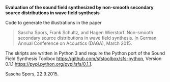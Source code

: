**Evaluation of the sound field synthesized by non-smooth secondary source distributions in wave 
field synthesis**


Code to generate the illustrations in the paper

> Sascha Spors, Frank Schultz, and Hagen Wierstorf. Non-smooth secondary source distributions in wave 
field synthesis. In German Annual Conference on Acoustics (DAGA), March 2015.

The skripts are written in Python 3 and require the Python port of the Sound Field Synthesis Toolbox https://github.com/sfstoolbox/sfs-python, Version 0.1.1 https://pypi.python.org/pypi/sfs/0.1.1.

Sascha Spors, 22.9.2015.
